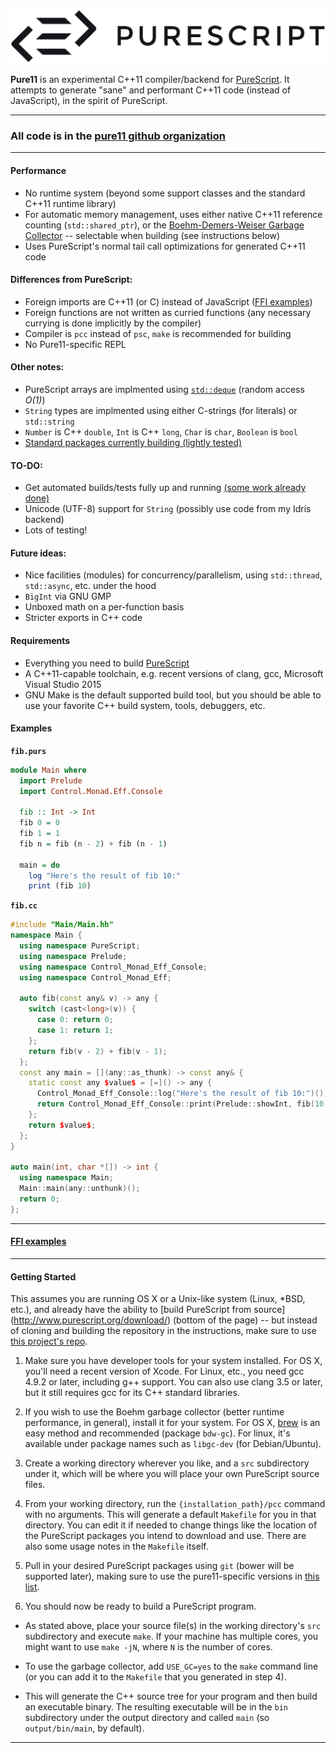[![PureScript](https://raw.githubusercontent.com/purescript/purescript/master/logo.png)](http://purescript.org)

**Pure11** is an experimental C++11 compiler/backend for [PureScript](https://github.com/purescript/purescript). It attempts to generate "sane" and performant C++11 code (instead of JavaScript), in the spirit of PureScript.

---

### **All code is in the [pure11 github organization](https://github.com/pure11)**

---

#### Performance

* No runtime system (beyond some support classes and the standard C++11 runtime library)
* For automatic memory management, uses either native C++11 reference counting (`std::shared_ptr`), or the [Boehm-Demers-Weiser Garbage Collector](http://hboehm.info/gc/) -- selectable when building (see instructions below)
* Uses PureScript's normal tail call optimizations for generated C++11 code

#### Differences from PureScript:

* Foreign imports are C++11 (or C) instead of JavaScript ([FFI examples](https://github.com/andyarvanitis/pure11/wiki/FFI_Examples))
* Foreign functions are not written as curried functions (any necessary currying is done implicitly by the compiler)
* Compiler is `pcc` instead of `psc`, `make` is recommended for building
* No Pure11-specific REPL

#### Other notes:

* PureScript arrays are implmented using [`std::deque`](http://en.cppreference.com/w/cpp/container/deque) (random access *O(1)*)
* `String` types are implmented using either C-strings (for literals) or `std::string`
* `Number` is C++ `double`, `Int` is C++ `long`, `Char` is `char`, `Boolean` is `bool`
* [Standard packages currently building (lightly tested)](https://github.com/andyarvanitis/pure11/wiki/Packages)

#### TO-DO:

* Get automated builds/tests fully up and running [(some work already done)](https://github.com/pure11/purescript/blob/pure11/pcc/TestMain.hs)
* Unicode (UTF-8) support for `String` (possibly use code from my Idris backend)
* Lots of testing!

#### Future ideas:

* Nice facilities (modules) for concurrency/parallelism, using `std::thread`, `std::async`, etc. under the hood
* `BigInt` via GNU GMP
* Unboxed math on a per-function basis
* Stricter exports in C++ code

#### Requirements

* Everything you need to build [PureScript](https://github.com/purescript/purescript)
* A C++11-capable toolchain, e.g. recent versions of clang, gcc, Microsoft Visual Studio 2015
* GNU Make is the default supported build tool, but you should be able to use your favorite C++ build system, tools, debuggers, etc.

#### Examples

**`fib.purs`**
```PureScript
module Main where
  import Prelude
  import Control.Monad.Eff.Console

  fib :: Int -> Int
  fib 0 = 0
  fib 1 = 1
  fib n = fib (n - 2) + fib (n - 1)

  main = do
    log "Here's the result of fib 10:"
    print (fib 10)
```
**`fib.cc`**
```c++
#include "Main/Main.hh"
namespace Main {
  using namespace PureScript;
  using namespace Prelude;
  using namespace Control_Monad_Eff_Console;
  using namespace Control_Monad_Eff;

  auto fib(const any& v) -> any {
    switch (cast<long>(v)) {
      case 0: return 0;
      case 1: return 1;
    };
    return fib(v - 2) + fib(v - 1);
  };
  const any main = [](any::as_thunk) -> const any& {
    static const any $value$ = [=]() -> any {
      Control_Monad_Eff_Console::log("Here's the result of fib 10:")();
      return Control_Monad_Eff_Console::print(Prelude::showInt, fib(10))();
    };
    return $value$;
  };
}

auto main(int, char *[]) -> int {
  using namespace Main;
  Main::main(any::unthunk)();
  return 0;
};
```
---
#### [FFI examples](https://github.com/andyarvanitis/pure11/wiki/FFI_Examples)
---
#### Getting Started
This assumes you are running OS X or a Unix-like system (Linux, *BSD, etc.), and already have the ability to [build PureScript from source] (http://www.purescript.org/download/) (bottom of the page) -- but instead of cloning and building the repository in the instructions, make sure to use [this project's repo](https://github.com/pure11/purescript).

1. Make sure you have developer tools for your system installed. For OS X, you'll need a recent version of Xcode. For Linux, etc., you need gcc 4.9.2 or later, including g++ support. You can also use clang 3.5 or later, but it still requires gcc for its C++ standard libraries.

2. If you wish to use the Boehm garbage collector (better runtime performance, in general), install it for your system. For OS X, [brew](http://brew.sh/) is an easy method and recommended (package `bdw-gc`). For linux, it's available under package names such as `libgc-dev` (for Debian/Ubuntu).

3. Create a working directory wherever you like, and a `src` subdirectory under it, which will be where you will place your own PureScript source files.

4. From your working directory, run the `{installation_path}/pcc` command with no arguments. This will generate a default `Makefile` for you in that directory. You can edit it if needed to change things like the location of the PureScript packages you intend to download and use. There are also some usage notes in the `Makefile` itself.

5. Pull in your desired PureScript packages using `git` (bower will be supported later), making sure to use the pure11-specific versions in [this list](https://github.com/andyarvanitis/pure11/wiki/Packages).

6. You should now be ready to build a PureScript program.
  * As stated above, place your source file(s) in the working directory's `src` subdirectory and execute `make`. If your machine has multiple cores, you might want to use `make -jN`, where `N` is the number of cores.
  
  * To use the garbage collector, add `USE_GC=yes` to the `make` command line (or you can add it to the `Makefile` that you generated in step 4).

  * This will generate the C++ source tree for your program and then build an executable binary. The resulting executable will be in the `bin` subdirectory under the output directory and called `main` (so `output/bin/main`, by default).

---
